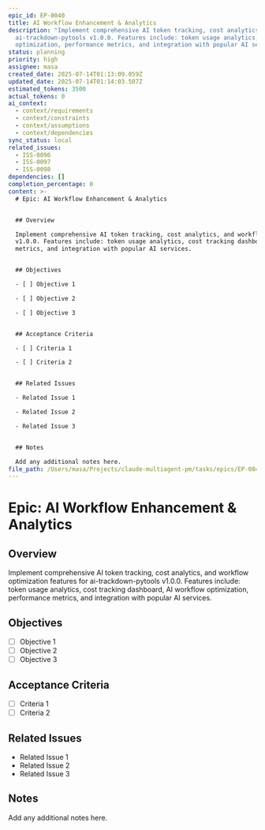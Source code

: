 ```yaml
---
epic_id: EP-0040
title: AI Workflow Enhancement & Analytics
description: "Implement comprehensive AI token tracking, cost analytics, and workflow optimization features for
  ai-trackdown-pytools v1.0.0. Features include: token usage analytics, cost tracking dashboard, AI workflow
  optimization, performance metrics, and integration with popular AI services."
status: planning
priority: high
assignee: masa
created_date: 2025-07-14T01:13:09.059Z
updated_date: 2025-07-14T01:14:03.507Z
estimated_tokens: 3500
actual_tokens: 0
ai_context:
  - context/requirements
  - context/constraints
  - context/assumptions
  - context/dependencies
sync_status: local
related_issues:
  - ISS-0096
  - ISS-0097
  - ISS-0098
dependencies: []
completion_percentage: 0
content: >-
  # Epic: AI Workflow Enhancement & Analytics


  ## Overview

  Implement comprehensive AI token tracking, cost analytics, and workflow optimization features for ai-trackdown-pytools
  v1.0.0. Features include: token usage analytics, cost tracking dashboard, AI workflow optimization, performance
  metrics, and integration with popular AI services.


  ## Objectives

  - [ ] Objective 1

  - [ ] Objective 2

  - [ ] Objective 3


  ## Acceptance Criteria

  - [ ] Criteria 1

  - [ ] Criteria 2


  ## Related Issues

  - Related Issue 1

  - Related Issue 2

  - Related Issue 3


  ## Notes

  Add any additional notes here.
file_path: /Users/masa/Projects/claude-multiagent-pm/tasks/epics/EP-0040-ai-workflow-enhancement-analytics.md
---
```


# Epic: AI Workflow Enhancement & Analytics

## Overview
Implement comprehensive AI token tracking, cost analytics, and workflow optimization features for ai-trackdown-pytools v1.0.0. Features include: token usage analytics, cost tracking dashboard, AI workflow optimization, performance metrics, and integration with popular AI services.

## Objectives
- [ ] Objective 1
- [ ] Objective 2
- [ ] Objective 3

## Acceptance Criteria
- [ ] Criteria 1
- [ ] Criteria 2

## Related Issues
- Related Issue 1
- Related Issue 2
- Related Issue 3

## Notes
Add any additional notes here.
